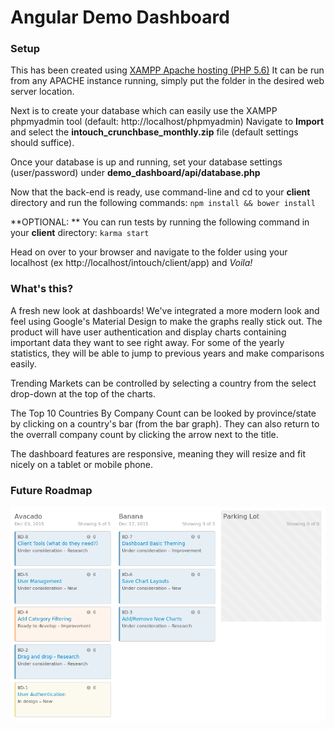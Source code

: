 # Angular Demo Dashboard

### Setup
This has been created using <a href="https://www.apachefriends.org/download.html" target="_blank">XAMPP Apache hosting (PHP 5.6)</a>
It can be run from any APACHE instance running, simply put the folder in the desired web server location.

Next is to create your database which can easily use the XAMPP phpmyadmin tool (default: http://localhost/phpmyadmin)
Navigate to **Import** and select the **intouch_crunchbase_monthly.zip** file (default settings should suffice).

Once your database is up and running, set your database settings (user/password) under **demo_dashboard/api/database.php**

Now that the back-end is ready, use command-line and cd to your **client** directory
and run the following commands:
`
npm install && bower install
`

**OPTIONAL: ** You can run tests by running the following command in your **client** directory: 
`
karma start
`

Head on over to your browser and navigate to the folder using your localhost (ex http://localhost/intouch/client/app) 
and *Voila!*

### What's this?
A fresh new look at dashboards! We've integrated a more modern look and feel using Google's Material Design to make the graphs really stick out.
The product will have user authentication and display charts containing important data they want to see right away.
For some of the yearly statistics, they will be able to jump to previous years and make comparisons easily.

Trending Markets can be controlled by selecting a country from the select drop-down at the top of the charts.

The Top 10 Countries By Company Count can be looked by province/state by clicking on a country's bar (from the bar graph). They can also return to the overrall company count by clicking the arrow next to the title.

The dashboard features are responsive, meaning they will resize and fit nicely on a tablet or mobile phone.

### Future Roadmap
<img src="Feature board for Dashboard Roadmap.png" />